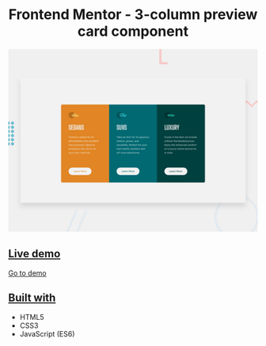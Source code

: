 <h1 align="center">Frontend Mentor - 3-column preview card component</h1>

![Design preview for the 3-column preview card component coding challenge](./design/desktop-preview.jpg)

## <ins>Live demo</ins>
[Go to demo](https://ktheologitis.github.io/Three-column_card/)

## <ins>Built with</ins>
- HTML5
- CSS3
- JavaScript (ES6)
